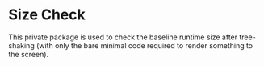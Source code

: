 # Size Check

This private package is used to check the baseline runtime size after tree-shaking
 (with only the bare minimal code required to render something to the screen).
